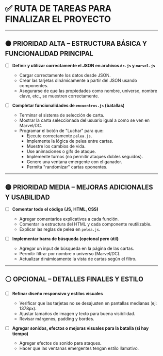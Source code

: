 # ✅ RUTA DE TAREAS PARA FINALIZAR EL PROYECTO

---

## 🟠 PRIORIDAD ALTA – ESTRUCTURA BÁSICA Y FUNCIONALIDAD PRINCIPAL

- [ ] **Definir y utilizar correctamente el JSON en archivos `dc.js` y `marvel.js`**  
  - Cargar correctamente los datos desde JSON.  
  - Crear las tarjetas dinámicamente a partir del JSON usando componentes.  
  - Asegurarse de que las propiedades como nombre, universo, nombre clave, etc., se muestren correctamente.

- [ ] **Completar funcionalidades de `encuentros.js` (batallas)**  
  - Terminar el sistema de selección de carta.  
  - Mostrar la carta seleccionada del usuario igual a como se ven en Marvel/DC.  
  - Programar el botón de "Luchar" para que:  
    - Ejecute correctamente `pelea.js`.  
    - Implemente la lógica de pelea entre cartas.  
    - Muestre los cambios de vida.  
    - Use animaciones o gifs de ataque.  
    - Implemente turnos (no permitir ataques dobles seguidos).  
    - Genere una ventana emergente con el ganador.  
    - Permita "randomizar" cartas oponentes.


---

## 🟡 PRIORIDAD MEDIA – MEJORAS ADICIONALES Y USABILIDAD

- [ ] **Comentar todo el código (JS, HTML, CSS)**  
  - Agregar comentarios explicativos a cada función.  
  - Comentar la estructura del HTML y cada componente reutilizable.  
  - Explicar las reglas de pelea en `pelea.js`.

- [ ] **Implementar barra de búsqueda (opcional pero útil)**  
  - Agregar un input de búsqueda en la página de las cartas.  
  - Permitir filtrar por nombre o universo (Marvel/DC).  
  - Actualizar dinámicamente la vista de cartas según el filtro.

---

## ⚪ OPCIONAL – DETALLES FINALES Y ESTILO

- [ ] **Refinar diseño responsivo y estilos visuales**  
  - Verificar que las tarjetas no se desajusten en pantallas medianas (ej: 1378px).  
  - Ajustar tamaños de imagen y texto para buena visibilidad.  
  - Revisar márgenes, padding y bordes.

- [ ] **Agregar sonidos, efectos o mejoras visuales para la batalla (si hay tiempo)**  
  - Agregar efectos de sonido para ataques.  
  - Hacer que las ventanas emergentes tengan estilo llamativo.

